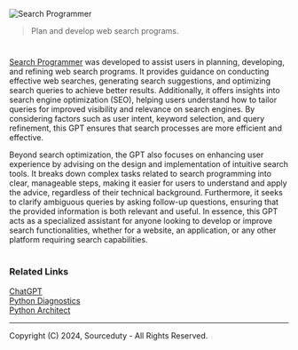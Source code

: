 ![Search Programmer](https://github.com/user-attachments/assets/c9514742-a245-4bf0-9425-c47bae2a9406)

> Plan and develop web search programs.

#

[Search Programmer](https://chatgpt.com/g/g-oUIukAHTi-search-programmer) was developed to assist users in planning, developing, and refining web search programs. It provides guidance on conducting effective web searches, generating search suggestions, and optimizing search queries to achieve better results. Additionally, it offers insights into search engine optimization (SEO), helping users understand how to tailor queries for improved visibility and relevance on search engines. By considering factors such as user intent, keyword selection, and query refinement, this GPT ensures that search processes are more efficient and effective.

Beyond search optimization, the GPT also focuses on enhancing user experience by advising on the design and implementation of intuitive search tools. It breaks down complex tasks related to search programming into clear, manageable steps, making it easier for users to understand and apply the advice, regardless of their technical background. Furthermore, it seeks to clarify ambiguous queries by asking follow-up questions, ensuring that the provided information is both relevant and useful. In essence, this GPT acts as a specialized assistant for anyone looking to develop or improve search functionalities, whether for a website, an application, or any other platform requiring search capabilities.

#
### Related Links

[ChatGPT](https://github.com/sourceduty/ChatGPT)
<br>
[Python Diagnostics](https://chat.openai.com/g/g-NnT93PRw6-python-diagnostics)
<br>
[Python Architect](https://chat.openai.com/g/g-ltK2f7Fkk-python-architect)

***
Copyright (C) 2024, Sourceduty - All Rights Reserved.
